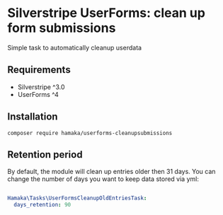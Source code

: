 # Silverstripe UserForms: clean up form submissions

Simple task to automatically cleanup userdata

## Requirements

* Silverstripe ^3.0
* UserForms ^4

## Installation
```
composer require hamaka/userforms-cleanupsubmissions
```

## Retention period
By default, the module will clean up entries older then 31 days.
You can change the number of days you want to keep data stored via yml:

```yaml

Hamaka\Tasks\UserFormsCleanupOldEntriesTask:
  days_retention: 90

```
